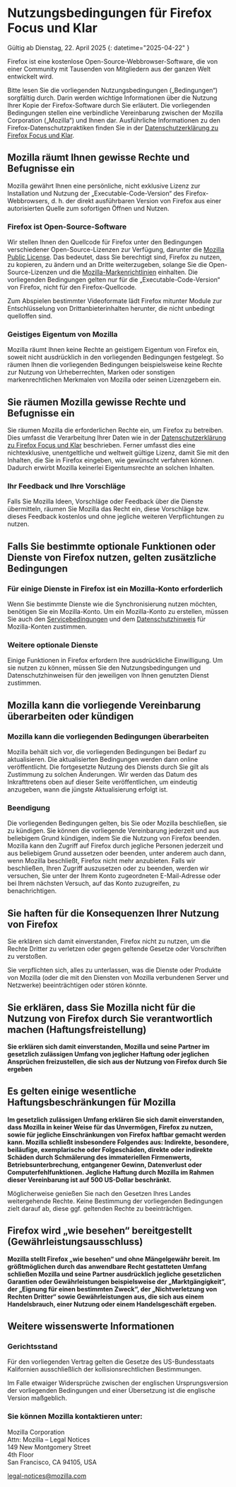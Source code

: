 # Nutzungsbedingungen für Firefox Focus und Klar

Gültig ab Dienstag, 22. April 2025
{: datetime="2025-04-22" }

Firefox ist eine kostenlose Open-Source-Webbrowser-Software, die von einer Community mit Tausenden von Mitgliedern aus der ganzen Welt entwickelt wird.

Bitte lesen Sie die vorliegenden Nutzungsbedingungen („Bedingungen“) sorgfältig durch. Darin werden wichtige Informationen über die Nutzung Ihrer Kopie der Firefox-Software durch Sie erläutert. Die vorliegenden Bedingungen stellen eine verbindliche Vereinbarung zwischen der Mozilla Corporation („Mozilla“) und Ihnen dar. Ausführliche Informationen zu den Firefox-Datenschutzpraktiken finden Sie in der [Datenschutzerklärung zu Firefox Focus und Klar](https://www.mozilla.org/privacy/firefox-focus/).

## Mozilla räumt Ihnen gewisse Rechte und Befugnisse ein

Mozilla gewährt Ihnen eine persönliche, nicht exklusive Lizenz zur Installation und Nutzung der „Executable-Code-Version“ des Firefox-Webbrowsers, d. h. der direkt ausführbaren Version von Firefox aus einer autorisierten Quelle zum sofortigen Öffnen und Nutzen.

### Firefox ist Open-Source-Software

Wir stellen Ihnen den Quellcode für Firefox unter den Bedingungen verschiedener Open-Source-Lizenzen zur Verfügung, darunter die [Mozilla Public License](https://www.mozilla.org/MPL/). Das bedeutet, dass Sie berechtigt sind, Firefox zu nutzen, zu kopieren, zu ändern und an Dritte weiterzugeben, solange Sie die Open-Source-Lizenzen und die [Mozilla-Markenrichtlinien](https://www.mozilla.org/foundation/trademarks/policy/) einhalten. Die vorliegenden Bedingungen gelten nur für die „Executable-Code-Version“ von Firefox, nicht für den Firefox-Quellcode.

Zum Abspielen bestimmter Videoformate lädt Firefox mitunter Module zur Entschlüsselung von Drittanbieterinhalten herunter, die nicht unbedingt quelloffen sind.

### Geistiges Eigentum von Mozilla

Mozilla räumt Ihnen keine Rechte an geistigem Eigentum von Firefox ein, soweit nicht ausdrücklich in den vorliegenden Bedingungen festgelegt. So räumen Ihnen die vorliegenden Bedingungen beispielsweise keine Rechte zur Nutzung von Urheberrechten, Marken oder sonstigen markenrechtlichen Merkmalen von Mozilla oder seinen Lizenzgebern ein.

## Sie räumen Mozilla gewisse Rechte und Befugnisse ein

Sie räumen Mozilla die erforderlichen Rechte ein, um Firefox zu betreiben. Dies umfasst die Verarbeitung Ihrer Daten wie in der [Datenschutzerklärung zu Firefox Focus und Klar](https://www.mozilla.org/privacy/firefox-focus/) beschrieben. Ferner umfasst dies eine nichtexklusive, unentgeltliche und weltweit gültige Lizenz, damit Sie mit den Inhalten, die Sie in Firefox eingeben, wie gewünscht verfahren können. Dadurch erwirbt Mozilla keinerlei Eigentumsrechte an solchen Inhalten.

### Ihr Feedback und Ihre Vorschläge

Falls Sie Mozilla Ideen, Vorschläge oder Feedback über die Dienste übermitteln, räumen Sie Mozilla das Recht ein, diese Vorschläge bzw. dieses Feedback kostenlos und ohne jegliche weiteren Verpflichtungen zu nutzen.

## Falls Sie bestimmte optionale Funktionen oder Dienste von Firefox nutzen, gelten zusätzliche Bedingungen

### Für einige Dienste in Firefox ist ein Mozilla-Konto erforderlich

Wenn Sie bestimmte Dienste wie die Synchronisierung nutzen möchten, benötigen Sie ein Mozilla-Konto. Um ein Mozilla-Konto zu erstellen, müssen Sie auch den [Servicebedingungen](https://www.mozilla.org/about/legal/terms/services/) und dem [Datenschutzhinweis](https://www.mozilla.org/privacy/mozilla-accounts/) für Mozilla-Konten zustimmen.

### Weitere optionale Dienste

Einige Funktionen in Firefox erfordern Ihre ausdrückliche Einwilligung. Um sie nutzen zu können, müssen Sie den Nutzungsbedingungen und Datenschutzhinweisen für den jeweiligen von Ihnen genutzten Dienst zustimmen.

## Mozilla kann die vorliegende Vereinbarung überarbeiten oder kündigen

### Mozilla kann die vorliegenden Bedingungen überarbeiten

Mozilla behält sich vor, die vorliegenden Bedingungen bei Bedarf zu aktualisieren. Die aktualisierten Bedingungen werden dann online veröffentlicht. Die fortgesetzte Nutzung des Diensts durch Sie gilt als Zustimmung zu solchen Änderungen. Wir werden das Datum des Inkrafttretens oben auf dieser Seite veröffentlichen, um eindeutig anzugeben, wann die jüngste Aktualisierung erfolgt ist.

### Beendigung

Die vorliegenden Bedingungen gelten, bis Sie oder Mozilla beschließen, sie zu kündigen. Sie können die vorliegende Vereinbarung jederzeit und aus beliebigem Grund kündigen, indem Sie die Nutzung von Firefox beenden. Mozilla kann den Zugriff auf Firefox durch jegliche Personen jederzeit und aus beliebigem Grund aussetzen oder beenden, unter anderem auch dann, wenn Mozilla beschließt, Firefox nicht mehr anzubieten. Falls wir beschließen, Ihren Zugriff auszusetzen oder zu beenden, werden wir versuchen, Sie unter der Ihrem Konto zugeordneten E-Mail-Adresse oder bei Ihrem nächsten Versuch, auf das Konto zuzugreifen, zu benachrichtigen.

## Sie haften für die Konsequenzen Ihrer Nutzung von Firefox

Sie erklären sich damit einverstanden, Firefox nicht zu nutzen, um die Rechte Dritter zu verletzen oder gegen geltende Gesetze oder Vorschriften zu verstoßen.

Sie verpflichten sich, alles zu unterlassen, was die Dienste oder Produkte von Mozilla (oder die mit den Diensten von Mozilla verbundenen Server und Netzwerke) beeinträchtigen oder stören könnte.

## Sie erklären, dass Sie Mozilla nicht für die Nutzung von Firefox durch Sie verantwortlich machen (Haftungsfreistellung)

**Sie erklären sich damit einverstanden, Mozilla und seine Partner im gesetzlich zulässigen Umfang von jeglicher Haftung oder jeglichen Ansprüchen freizustellen, die sich aus der Nutzung von Firefox durch Sie ergeben**

## Es gelten einige wesentliche Haftungsbeschränkungen für Mozilla

**Im gesetzlich zulässigen Umfang erklären Sie sich damit einverstanden, dass Mozilla in keiner Weise für das Unvermögen, Firefox zu nutzen, sowie für jegliche Einschränkungen von Firefox haftbar gemacht werden kann. Mozilla schließt insbesondere Folgendes aus: Indirekte, besondere, beiläufige, exemplarische oder Folgeschäden, direkte oder indirekte Schäden durch Schmälerung des immateriellen Firmenwerts, Betriebsunterbrechung, entgangener Gewinn, Datenverlust oder Computerfehlfunktionen. Jegliche Haftung durch Mozilla im Rahmen dieser Vereinbarung ist auf 500 US-Dollar beschränkt.**

Möglicherweise genießen Sie nach den Gesetzen Ihres Landes weitergehende Rechte. Keine Bestimmung der vorliegenden Bedingungen zielt darauf ab, diese ggf. geltenden Rechte zu beeinträchtigen.

## Firefox wird „wie besehen“ bereitgestellt (Gewährleistungsausschluss)

**Mozilla stellt Firefox „wie besehen“ und ohne Mängelgewähr bereit. Im größtmöglichen durch das anwendbare Recht gestatteten Umfang schließen Mozilla und seine Partner ausdrücklich jegliche gesetzlichen Garantien oder Gewährleistungen beispielsweise der „Marktgängigkeit“, der „Eignung für einen bestimmten Zweck“, der „Nichtverletzung von Rechten Dritter“ sowie Gewährleistungen aus, die sich aus einem Handelsbrauch, einer Nutzung oder einem Handelsgeschäft ergeben.**

## Weitere wissenswerte Informationen

### Gerichtsstand

Für den vorliegenden Vertrag gelten die Gesetze des US-Bundesstaats Kalifornien ausschließlich der kollisionsrechtlichen Bestimmungen.

Im Falle etwaiger Widersprüche zwischen der englischen Ursprungsversion der vorliegenden Bedingungen und einer Übersetzung ist die englische Version maßgeblich.

### Sie können Mozilla kontaktieren unter:

Mozilla Corporation <br>
Attn: Mozilla – Legal Notices <br>
149 New Montgomery Street <br>
4th Floor <br>
San Francisco, CA 94105, USA

legal-notices@mozilla.com

